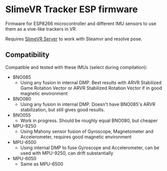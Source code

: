 # SlimeVR Tracker ESP firmware

Firmware for ESP8266 microcontroller and different IMU sensors to use them as a vive-like trackers in VR.

Requires [SlimeVR Server](https://github.com/SlimeVR/SlimeVR-Server) to work with Steamvr and resolve pose.


## Compatibility

Compatible and tested with these IMUs (select during compilation):
* BNO085
  * Using any fusion in internal DMP. Best results with ARVR Stabilized Game Rotation Vector or ARVR Stabilized Rotation Vector if in good magnetic environment
* BNO080
  * Using any fusion in internal DMP. Doesn't have BNO085's ARVR stabilization, but still gives good results.
* BNO055
  * Work in progress. Should be roughly equal BNO080, but cheaper
* MPU-9250
  * Using Mahony sensor fusion of Gyroscope, Magnetometer and Accelerometer, requires good magnetic environment
* MPU-6500
  * Using internal DMP to fuse Gyroscope and Accelerometer, can be used with MPU-9250, can drift substantially
* MPU-6050
  * Same as MPU-6500
